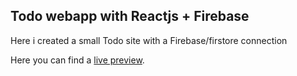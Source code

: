 ## Todo webapp with Reactjs + Firebase

Here i created a small Todo site with a Firebase/firstore connection

Here you can find a [live preview](https://todo-app-msch.web.app/).
